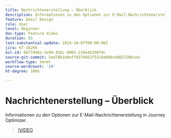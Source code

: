 ```yaml
---
title: Nachrichtenerstellung – Überblick
description: Informationen zu den Optionen zur E-Mail-Nachrichtenerstellung in Journey Optimizer.
feature: Email Design
role: User
level: Beginner
doc-type: Feature Video
duration: 93
last-substantial-update: 2024-10-07T00:00:00Z
jira: KT-16294
exl-id: 6bf7d48a-3a90-416c-99b5-234e4b298fdc
source-git-commit: 5ed78b3a8effd376662f5218a660ce8627206ced
workflow-type: tm+mt
source-wordcount: '24'
ht-degree: 100%

---
```


# Nachrichtenerstellung – Überblick

Informationen zu den Optionen zur E-Mail-Nachrichtenerstellung in Journey Optimizer.

>[!VIDEO](https://video.tv.adobe.com/v/3432685/?learn=on)
